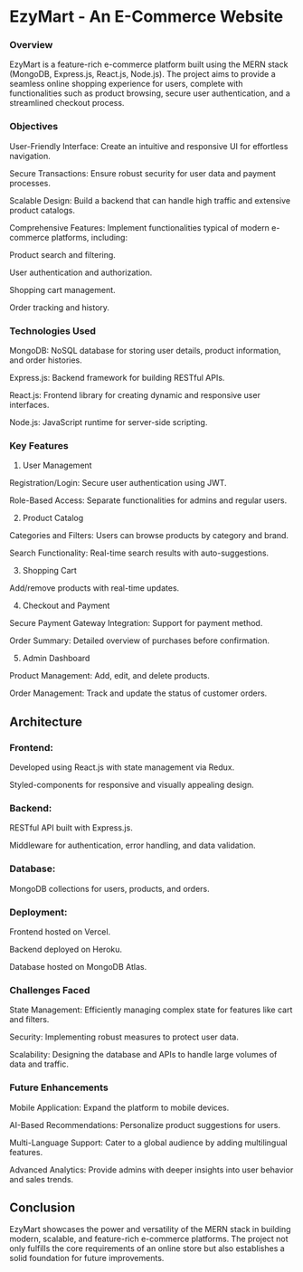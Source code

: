 # EzyMart - An E-Commerce Website

### Overview

EzyMart is a feature-rich e-commerce platform built using the MERN stack (MongoDB, Express.js, React.js, Node.js). The project aims to provide a seamless online shopping experience for users, complete with functionalities such as product browsing, secure user authentication, and a streamlined checkout process.

### Objectives

User-Friendly Interface: Create an intuitive and responsive UI for effortless navigation.

Secure Transactions: Ensure robust security for user data and payment processes.

Scalable Design: Build a backend that can handle high traffic and extensive product catalogs.

Comprehensive Features: Implement functionalities typical of modern e-commerce platforms, including:

Product search and filtering.

User authentication and authorization.

Shopping cart management.

Order tracking and history.

### Technologies Used

MongoDB: NoSQL database for storing user details, product information, and order histories.

Express.js: Backend framework for building RESTful APIs.

React.js: Frontend library for creating dynamic and responsive user interfaces.

Node.js: JavaScript runtime for server-side scripting.

### Key Features

1. User Management

Registration/Login: Secure user authentication using JWT.

Role-Based Access: Separate functionalities for admins and regular users.

2. Product Catalog

Categories and Filters: Users can browse products by category and brand.

Search Functionality: Real-time search results with auto-suggestions.

3. Shopping Cart

Add/remove products with real-time updates.

4. Checkout and Payment

Secure Payment Gateway Integration: Support for payment method.

Order Summary: Detailed overview of purchases before confirmation.

5. Admin Dashboard

Product Management: Add, edit, and delete products.

Order Management: Track and update the status of customer orders.

## Architecture

### Frontend:

Developed using React.js with state management via Redux.

Styled-components for responsive and visually appealing design.

### Backend:

RESTful API built with Express.js.

Middleware for authentication, error handling, and data validation.

### Database:

MongoDB collections for users, products, and orders.

### Deployment:

Frontend hosted on Vercel.

Backend deployed on Heroku.

Database hosted on MongoDB Atlas.

### Challenges Faced

State Management: Efficiently managing complex state for features like cart and filters.

Security: Implementing robust measures to protect user data.

Scalability: Designing the database and APIs to handle large volumes of data and traffic.

### Future Enhancements

Mobile Application: Expand the platform to mobile devices.

AI-Based Recommendations: Personalize product suggestions for users.

Multi-Language Support: Cater to a global audience by adding multilingual features.

Advanced Analytics: Provide admins with deeper insights into user behavior and sales trends.

## Conclusion

EzyMart showcases the power and versatility of the MERN stack in building modern, scalable, and feature-rich e-commerce platforms. The project not only fulfills the core requirements of an online store but also establishes a solid foundation for future improvements.
